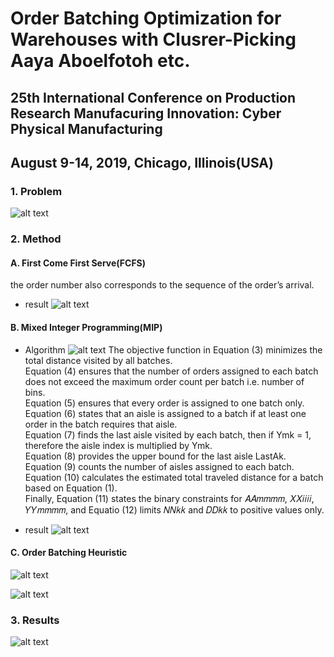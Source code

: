 Order Batching Optimization for Warehouses with Clusrer-Picking   
Aaya Aboelfotoh etc.
===================================================================

## 25th International Conference on Production Research Manufacuring Innovation: Cyber Physical Manufacturing
## August 9-14, 2019, Chicago, Illinois(USA)

### 1. Problem
![alt text](/Study/Python/Machine_Learning/Paper/order_batching_optimization/imgs/problem_img.png)   


### 2. Method
#### A. First Come First Serve(FCFS)
the order number also corresponds to the sequence of the order’s arrival.   
- result
![alt text](/Study/Python/Machine_Learning/Paper/order_batching_optimization/imgs/FCFS_result.png)

#### B. Mixed Integer Programming(MIP)
- Algorithm
![alt text](/Study/Python/Machine_Learning/Paper/order_batching_optimization/imgs/MIP.png)
The objective function in Equation (3) minimizes the total distance visited by all batches.   
Equation (4) ensures that the number of orders assigned to each batch does not exceed the maximum order count per batch i.e. number of bins.    
Equation (5) ensures that every order is assigned to one batch only. 
Equation (6) states that an aisle is assigned to a batch if at least one order in the batch requires that aisle.    
Equation (7) finds the last aisle visited by each batch,
then if Ymk = 1, therefore the aisle index is multiplied by Ymk.    
Equation (8) provides the upper bound for the last
aisle LastAk.   
Equation (9) counts the number of aisles assigned to each batch.   
Equation (10) calculates the estimated total traveled distance for a batch based on Equation (1).    
Finally, Equation (11) states the binary constraints for
𝐴𝐴𝑚𝑚𝑚𝑚, 𝑋𝑋𝑖𝑖𝑖𝑖, 𝑌𝑌𝑚𝑚𝑚𝑚, and Equatio (12) limits 𝑁𝑁𝑘𝑘 and 𝐷𝐷𝑘𝑘 to positive values only.   

- result
![alt text](/Study/Python/Machine_Learning/Paper/order_batching_optimization/imgs/MIP_result.png)

#### C. Order Batching Heuristic
![alt text](/Study/Python/Machine_Learning/Paper/order_batching_optimization/imgs/Heurisric.png)

![alt text](/Study/Python/Machine_Learning/Paper/order_batching_optimization/imgs/heuristic_result.png)

### 3. Results

![alt text](/Study/Python/Machine_Learning/Paper/order_batching_optimization/imgs/Results_methods.png)